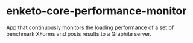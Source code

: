 # enketo-core-performance-monitor
App that continuously monitors the loading performance of a set of benchmark XForms and posts results to a Graphite server.
